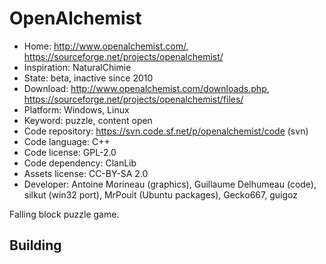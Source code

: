 # OpenAlchemist

- Home: http://www.openalchemist.com/, https://sourceforge.net/projects/openalchemist/
- Inspiration: NaturalChimie
- State: beta, inactive since 2010
- Download: http://www.openalchemist.com/downloads.php, https://sourceforge.net/projects/openalchemist/files/
- Platform: Windows, Linux
- Keyword: puzzle, content open
- Code repository: https://svn.code.sf.net/p/openalchemist/code (svn)
- Code language: C++
- Code license: GPL-2.0
- Code dependency: ClanLib
- Assets license: CC-BY-SA 2.0
- Developer: Antoine Morineau (graphics), Guillaume Delhumeau (code), silkut (win32 port), MrPouit (Ubuntu packages), Gecko667, guigoz

Falling block puzzle game.

## Building

